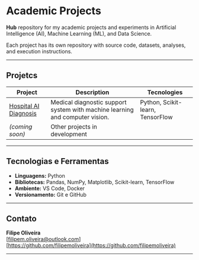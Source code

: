 # Academic Projects

**Hub** repository for my academic projects and experiments in Artificial Intelligence (AI), Machine Learning (ML), and Data Science.

Each project has its own repository with source code, datasets, analyses, and execution instructions.

---

## Projetcs

| Project | Description | Tecnologies |
|----------|------------|--------------|
| [Hospital AI Diagnosis](https://github.com/filipemoliveira/hospital-ai-diagnosis) | Medical diagnostic support system with machine learning and computer vision. | Python, Scikit-learn, TensorFlow |
| _(coming soon)_ | Other projects in development |  |

---

## Tecnologias e Ferramentas
- **Linguagens:** Python  
- **Bibliotecas:** Pandas, NumPy, Matplotlib, Scikit-learn, TensorFlow  
- **Ambiente:** VS Code, Docker  
- **Versionamento:** Git e GitHub  

---

## Contato
**Filipe Oliveira**  
[filipem.oliveira@outlook.com]  
[https://github.com/filipemoliveira](https://github.com/filipemoliveira)

---

